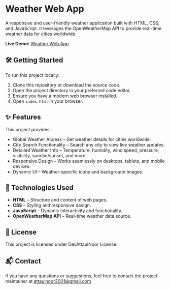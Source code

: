 # Weather Web App

A responsive and user-friendly weather application built with HTML, CSS, and JavaScript. It leverages the OpenWeatherMap API to provide real-time weather data for cities worldwide.

**Live Demo:** [Weather Web App](https://devattaulnoor.github.io/WeatherApp/)

## 🛠 Getting Started

To run this project locally:

1. Clone this repository or download the source code.
2. Open the project directory in your preferred code editor.
3. Ensure you have a modern web browser installed.
4. Open `index.html` in your browser.

## ✨ Features

This project provides:

- Global Weather Access – Get weather details for cities worldwide.
- City Search Functionality – Search any city to view live weather updates.
- Detailed Weather Info – Temperature, humidity, wind speed, pressure, visibility, sunrise/sunset, and more.
- Responsive Design – Works seamlessly on desktops, tablets, and mobile devices.
- Dynamic UI – Weather-specific icons and background images.

## 🧰 Technologies Used

- **HTML** – Structure and content of web pages.
- **CSS** – Styling and responsive design.
- **JavaScript** – Dynamic interactivity and functionality.
- **OpenWeatherMap API** – Real-time weather data source.

## 📄 License

This project is licensed under DevAttaulNoor License.

## 📬 Contact

If you have any questions or suggestions, feel free to contact the project maintainer at attaulnoor2001@gmail.com
